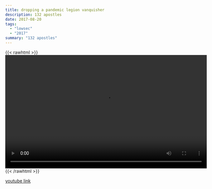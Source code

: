 ```yaml
---
title: dropping a pandemic legion vanquisher
description: 132 apostles
date: 2017-08-20
tags:
  - "lowsec"
  - "2017"
summary: "132 apostles"
---
```


{{< rawhtml >}}<video width="640" height="360" controls>
<source src="https://crowdfile.net/snuffed/pl-vanq.mp4" type="video/mp4">
Your browser does not support the video tag.</video>{{< /rawhtml >}}

[youtube link](https://www.youtube.com/watch?v=i5r3582fTX0)
